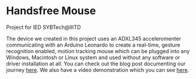 # Handsfree Mouse
Project for IED SYBTech@IIITD

The device we created in this project uses an ADXL345 acceleromenter communicating with an Arduino Leonardo to create a real-time, gesture recognition enabled, motion tracking mouse which can be plugged into any Windows, Macintosh or Linux system and used without any software or driver installation at all. You can check out the blog post documenting our journey [here](http://iedprojects2015.blogspot.in/2015/03/handsfree-mouse-project-scope-weintend.html). We also have a video demonstration which you can see [here](https://www.youtube.com/watch?v=XWZE0celzms).
